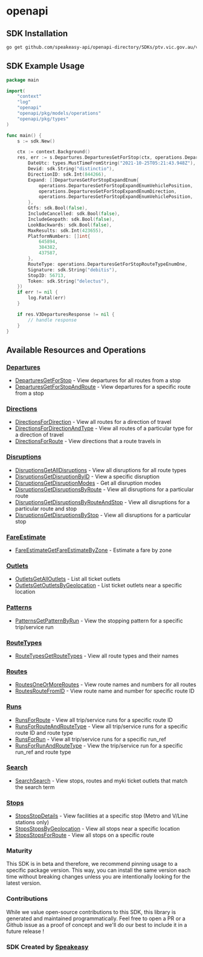 # openapi

<!-- Start SDK Installation -->
## SDK Installation

```bash
go get github.com/speakeasy-api/openapi-directory/SDKs/ptv.vic.gov.au/v3/go
```
<!-- End SDK Installation -->

## SDK Example Usage
<!-- Start SDK Example Usage -->
```go
package main

import(
	"context"
	"log"
	"openapi"
	"openapi/pkg/models/operations"
	"openapi/pkg/types"
)

func main() {
    s := sdk.New()

    ctx := context.Background()
    res, err := s.Departures.DeparturesGetForStop(ctx, operations.DeparturesGetForStopRequest{
        DateUtc: types.MustTimeFromString("2021-10-25T05:21:43.948Z"),
        Devid: sdk.String("distinctio"),
        DirectionID: sdk.Int(844266),
        Expand: []DeparturesGetForStopExpandEnum{
            operations.DeparturesGetForStopExpandEnumVehiclePosition,
            operations.DeparturesGetForStopExpandEnumDirection,
            operations.DeparturesGetForStopExpandEnumVehiclePosition,
        },
        Gtfs: sdk.Bool(false),
        IncludeCancelled: sdk.Bool(false),
        IncludeGeopath: sdk.Bool(false),
        LookBackwards: sdk.Bool(false),
        MaxResults: sdk.Int(423655),
        PlatformNumbers: []int{
            645894,
            384382,
            437587,
        },
        RouteType: operations.DeparturesGetForStopRouteTypeEnumOne,
        Signature: sdk.String("debitis"),
        StopID: 56713,
        Token: sdk.String("delectus"),
    })
    if err != nil {
        log.Fatal(err)
    }

    if res.V3DeparturesResponse != nil {
        // handle response
    }
}
```
<!-- End SDK Example Usage -->

<!-- Start SDK Available Operations -->
## Available Resources and Operations


### [Departures](docs/departures/README.md)

* [DeparturesGetForStop](docs/departures/README.md#departuresgetforstop) - View departures for all routes from a stop
* [DeparturesGetForStopAndRoute](docs/departures/README.md#departuresgetforstopandroute) - View departures for a specific route from a stop

### [Directions](docs/directions/README.md)

* [DirectionsForDirection](docs/directions/README.md#directionsfordirection) - View all routes for a direction of travel
* [DirectionsForDirectionAndType](docs/directions/README.md#directionsfordirectionandtype) - View all routes of a particular type for a direction of travel
* [DirectionsForRoute](docs/directions/README.md#directionsforroute) - View directions that a route travels in

### [Disruptions](docs/disruptions/README.md)

* [DisruptionsGetAllDisruptions](docs/disruptions/README.md#disruptionsgetalldisruptions) - View all disruptions for all route types
* [DisruptionsGetDisruptionByID](docs/disruptions/README.md#disruptionsgetdisruptionbyid) - View a specific disruption
* [DisruptionsGetDisruptionModes](docs/disruptions/README.md#disruptionsgetdisruptionmodes) - Get all disruption modes
* [DisruptionsGetDisruptionsByRoute](docs/disruptions/README.md#disruptionsgetdisruptionsbyroute) - View all disruptions for a particular route
* [DisruptionsGetDisruptionsByRouteAndStop](docs/disruptions/README.md#disruptionsgetdisruptionsbyrouteandstop) - View all disruptions for a particular route and stop
* [DisruptionsGetDisruptionsByStop](docs/disruptions/README.md#disruptionsgetdisruptionsbystop) - View all disruptions for a particular stop

### [FareEstimate](docs/fareestimate/README.md)

* [FareEstimateGetFareEstimateByZone](docs/fareestimate/README.md#fareestimategetfareestimatebyzone) - Estimate a fare by zone

### [Outlets](docs/outlets/README.md)

* [OutletsGetAllOutlets](docs/outlets/README.md#outletsgetalloutlets) - List all ticket outlets
* [OutletsGetOutletsByGeolocation](docs/outlets/README.md#outletsgetoutletsbygeolocation) - List ticket outlets near a specific location

### [Patterns](docs/patterns/README.md)

* [PatternsGetPatternByRun](docs/patterns/README.md#patternsgetpatternbyrun) - View the stopping pattern for a specific trip/service run

### [RouteTypes](docs/routetypes/README.md)

* [RouteTypesGetRouteTypes](docs/routetypes/README.md#routetypesgetroutetypes) - View all route types and their names

### [Routes](docs/routes/README.md)

* [RoutesOneOrMoreRoutes](docs/routes/README.md#routesoneormoreroutes) - View route names and numbers for all routes
* [RoutesRouteFromID](docs/routes/README.md#routesroutefromid) - View route name and number for specific route ID

### [Runs](docs/runs/README.md)

* [RunsForRoute](docs/runs/README.md#runsforroute) - View all trip/service runs for a specific route ID
* [RunsForRouteAndRouteType](docs/runs/README.md#runsforrouteandroutetype) - View all trip/service runs for a specific route ID and route type
* [RunsForRun](docs/runs/README.md#runsforrun) - View all trip/service runs for a specific run_ref
* [RunsForRunAndRouteType](docs/runs/README.md#runsforrunandroutetype) - View the trip/service run for a specific run_ref and route type

### [Search](docs/search/README.md)

* [SearchSearch](docs/search/README.md#searchsearch) - View stops, routes and myki ticket outlets that match the search term

### [Stops](docs/stops/README.md)

* [StopsStopDetails](docs/stops/README.md#stopsstopdetails) - View facilities at a specific stop (Metro and V/Line stations only)
* [StopsStopsByGeolocation](docs/stops/README.md#stopsstopsbygeolocation) - View all stops near a specific location
* [StopsStopsForRoute](docs/stops/README.md#stopsstopsforroute) - View all stops on a specific route
<!-- End SDK Available Operations -->

### Maturity

This SDK is in beta and therefore, we recommend pinning usage to a specific package version.
This way, you can install the same version each time without breaking changes unless you are intentionally
looking for the latest version.

### Contributions

While we value open-source contributions to this SDK, this library is generated and maintained programmatically.
Feel free to open a PR or a Github issue as a proof of concept and we'll do our best to include it in a future release !

### SDK Created by [Speakeasy](https://docs.speakeasyapi.dev/docs/using-speakeasy/client-sdks)
